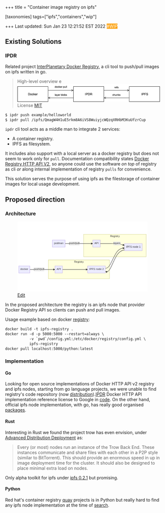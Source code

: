+++
title = "Container image registry on ipfs"

[taxonomies]
tags=["ipfs","containers","wip"]

+++
Last updated: Sun Jan 23 12:21:52 EST 2022 <em style="color: #FFFFFF; background-color: #FCA311">#WIP</em>

## Existing Solutions

### IPDR

Related project [InterPlanetary Docker Registry](https://github.com/ipdr/ipdr), a cli tool to push/pull images on ipfs written in go.

> High-level overview
e <img src="/assets/blog/container_image_registry_on_ipfs/ipdr_arch.png" />
> License [MIT](https://github.com/ipdr/ipdr/blob/master/LICENSE)

```
$ ipdr push example/helloworld
$ ipdr pull /ipfs/QmagW4H1uE5rkm8A6iVS8WuiyjcWQzqXRHbM3KuUfzrCup
```

`ipdr` cli tool acts as a middle man to integrate 2 services:
- A container registry.
- IPFS as filesystem.

It includes also support with a local server as a docker registry but does not seem to work only for `pull`.  Documentation compatibility states [Docker Registry HTTP API V2](https://docs.docker.com/registry/spec/api/#docker-registry-http-api-v2), so anyone could use the software _on top_ of registry as cli _or_ along internal implementation of registry `pulls` for convenience.

This solution serves the purpose of using ipfs as the filestorage of container images for local usage development.

## Proposed direction

### Architecture

<figure>
<img src="/assets/blog/container_image_registry_on_ipfs/arch.png" />
<figcaption><a href="https://mermaid.live/edit/#pako:eNp1kLkOwjAMhl8l8kyF6NiBCTYmWCNVpnFpRC7lGCrg3UkJiNtDZMXf__s4QWcFQQMHj25gmy03LIezQqNhVbU8uxSGuUtKnRk6yUq9vCHti8zTQYbox_I9xYRWlcKRfMguTLo-tCa3ahcFIiP-mNRPlxcVe3f5CdXsZ6v7PF_l-mMSYbsj-Y-lb0KYgSavUYp8qdNEc4gDaeLQ5FRQj0lFDtxcMpqcwEhrIaP10PSoAs0AU7S70XTQRJ_oAa0k5uX1nbpcAbY9f_0">Edit</a></figcaption>
</figure>

In the proposed architecture the registry is an ipfs node that provider Docker Registry API so clients can push and pull images.

Usage example based on docker [registry](https://docs.docker.com/registry/configuration/):
```
docker build -t ipfs-registry .
docker run -d -p 5000:5000 --restart=always \
           -v `pwd`/config.yml:/etc/docker/registry/config.yml \
           ipfs-registry
docker pull localhost:5000/python:latest
```


### Implementation

#### Go
Looking for open source implementations of Docker HTTP API v2  registry and ipfs nodes, starting from go language projects, we were unable to find registry's code repository (now [distribution](https://github.com/distribution/distribution)).<a href="#ipdr">IPDR</a> Docker HTTP API implementation reference license to Google in [code](https://github.com/ipdr/ipdr/blob/master/server/registry/registry.go#L1). On the other hand, official ipfs node implementation, with go, has really good organised [packages](https://github.com/ipfs/go-ipfs#packages).

#### Rust
Interesting in Rust we found the project trow has even envision, under [Advanced Distribution Deployment](https://github.com/ContainerSolutions/trow/blob/main/docs/ARCHITECTURE.md#advanced-distribution-deployment) as:

> Every (or most) nodes run an instance of the Trow Back End. These instances communicate and share files with each other in a P2P style (similar to BitTorrent). This should provide an enormous speed in up in image deployment time for the cluster. It should also be designed to place minimal extra load on nodes.

Only alpha toolkit for ipfs under [ipfs 0.2.1](https://docs.rs/ipfs/0.2.1/ipfs/) but promising.

#### Python
Red hat's container registry [quay](https://github.com/quay/quay) projects is in Python but really hard to find any ipfs node implementation at the time of [search](https://duckduckgo.com/?q=ipfs+server+node+python&ia=web).
